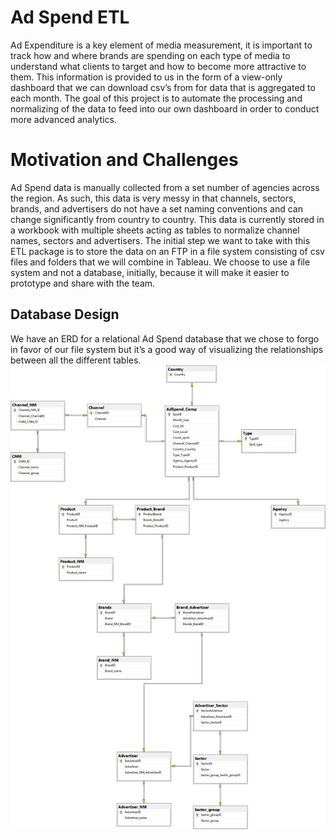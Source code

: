 # Ad Spend ETL
Ad Expenditure is a key element of media measurement, it is important to track how and where brands are spending on each type of media to understand what clients to target and how to become more attractive to them. This information is provided to us in the form of a view-only dashboard that we can download csv’s from for data that is aggregated to each month.
The goal of this project is to automate the processing and normalizing of the data to feed into our own dashboard in order to conduct more advanced analytics.

# Motivation and Challenges
Ad Spend data is manually collected from a set number of agencies across the region. As such, this data is very messy in that channels, sectors, brands, and advertisers do not have a set naming conventions and can change significantly from country to country.
This data is currently stored in a workbook with multiple sheets acting as tables to normalize channel names, sectors and advertisers. The initial step we want to take with this ETL package is to store the data on an FTP in a file system consisting of csv files and folders that we will combine in Tableau.
We choose to use a file system and not a database, initially, because it will make it easier to prototype and share with the team.

## Database Design
We have an ERD for a relational Ad Spend database that we chose to forgo in favor of our file system but it’s a good way of visualizing the relationships between all the different tables.
![Alt Text](https://github.com/pmb06d/AdSpend_ETL/blob/master/Ad_Spend_ERD.jpg)
